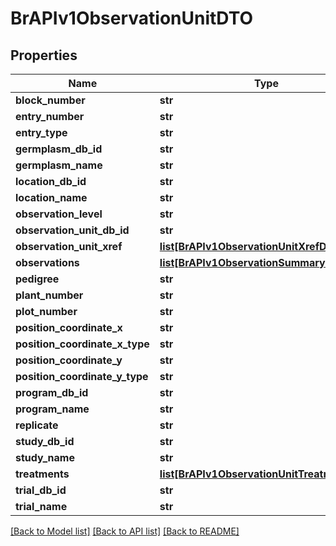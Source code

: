 # BrAPIv1ObservationUnitDTO

## Properties
Name | Type | Description | Notes
------------ | ------------- | ------------- | -------------
**block_number** | **str** |  | [optional] 
**entry_number** | **str** |  | [optional] 
**entry_type** | **str** |  | [optional] 
**germplasm_db_id** | **str** |  | [optional] 
**germplasm_name** | **str** |  | [optional] 
**location_db_id** | **str** |  | [optional] 
**location_name** | **str** |  | [optional] 
**observation_level** | **str** |  | [optional] 
**observation_unit_db_id** | **str** |  | [optional] 
**observation_unit_xref** | [**list[BrAPIv1ObservationUnitXrefDTO]**](BrAPIv1ObservationUnitXrefDTO.md) |  | [optional] 
**observations** | [**list[BrAPIv1ObservationSummaryDTO]**](BrAPIv1ObservationSummaryDTO.md) |  | [optional] 
**pedigree** | **str** |  | [optional] 
**plant_number** | **str** |  | [optional] 
**plot_number** | **str** |  | [optional] 
**position_coordinate_x** | **str** |  | [optional] 
**position_coordinate_x_type** | **str** |  | [optional] 
**position_coordinate_y** | **str** |  | [optional] 
**position_coordinate_y_type** | **str** |  | [optional] 
**program_db_id** | **str** |  | [optional] 
**program_name** | **str** |  | [optional] 
**replicate** | **str** |  | [optional] 
**study_db_id** | **str** |  | [optional] 
**study_name** | **str** |  | [optional] 
**treatments** | [**list[BrAPIv1ObservationUnitTreatmentDTO]**](BrAPIv1ObservationUnitTreatmentDTO.md) |  | [optional] 
**trial_db_id** | **str** |  | [optional] 
**trial_name** | **str** |  | [optional] 

[[Back to Model list]](../README.md#documentation-for-models) [[Back to API list]](../README.md#documentation-for-api-endpoints) [[Back to README]](../README.md)



